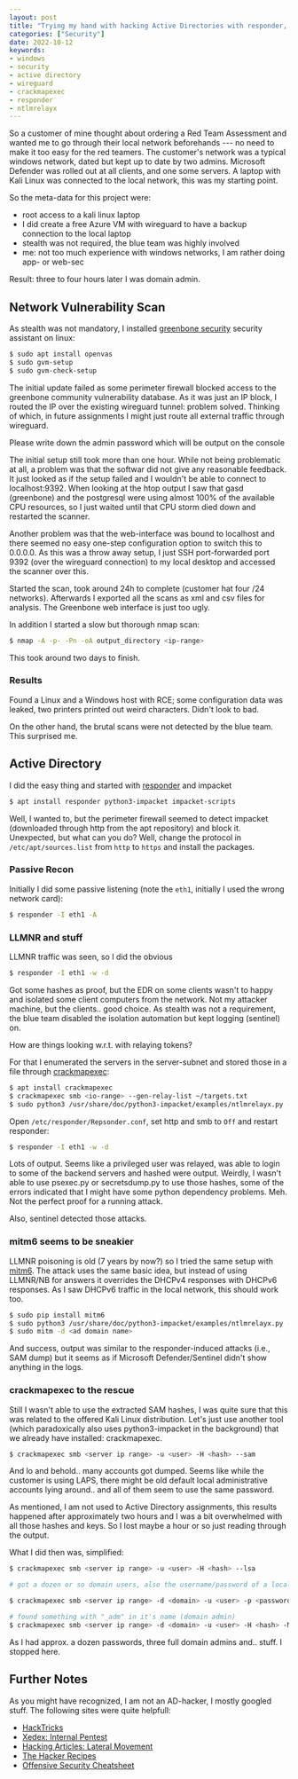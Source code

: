 ```yaml
---
layout: post
title: "Trying my hand with hacking Active Directories with responder, mitm6, ntlmrelayx and crackmapexec"
categories: ["Security"]
date: 2022-10-12
keywords:
- windows
- security
- active directory
- wireguard
- crackmapexec
- responder
- ntlmrelayx
---
```


So a customer of mine thought about ordering a Red Team Assessment and wanted me to go through their local network beforehands --- no need to make it too easy for the red teamers. The customer's network was a typical windows network, dated but kept up to date by two admins. Microsoft Defender was rolled out at all clients, and one some servers. A laptop with Kali Linux was connected to the local network, this was my starting point.

So the meta-data for this project were:

- root access to a kali linux laptop
- I did create a free Azure VM with wireguard to have a backup connection to the local laptop
- stealth was not required, the blue team was highly involved
- me: not too much experience with windows networks, I am rather doing app- or web-sec

Result: three to four hours later I was domain admin.

## Network Vulnerability Scan

As stealth was not mandatory, I installed [greenbone security](https://www.greenbone.net/en/) security assistant on linux:

~~~ sh
$ sudo apt install openvas
$ sudo gvm-setup
$ sudo gvm-check-setup
~~~

The initial update failed as some perimeter firewall blocked access to the greenbone community vulnerability database. As it was just an IP block, I routed the IP over the existing wireguard tunnel: problem solved. Thinking of which, in future assignments I might just route all external traffic through wireguard.

Please write down the admin password which will be output on the console

The initial setup still took more than one hour. While not being problematic at all, a problem was that the softwar did not give any reasonable feedback. It just looked as if the setup failed and I wouldn't be able to connect to localhost:9392. When looking at the htop output I saw that gasd (greenbone) and the postgresql were using almost 100% of the available CPU resources, so I just waited until that CPU storm died down and restarted the scanner.

Another problem was that the web-interface was bound to localhost and there seemed no easy one-step configuration option to switch this to 0.0.0.0. As this was a throw away setup, I just SSH port-forwarded port 9392 (over the wireguard connection) to my local desktop and accessed the scanner over this.

Started the scan, took around 24h to complete (customer hat four /24 networks). Afterwards I exported all the scans as xml and csv files for analysis. The Greenbone web interface is just too ugly.

In addition I started a slow but thorough nmap scan:

~~~ sh
$ nmap -A -p- -Pn -oA output_directory <ip-range>
~~~

This took around two days to finish.

### Results

Found a Linux and a Windows host with RCE; some configuration data was leaked, two printers printed out weird characters. Didn't look to bad.

On the other hand, the brutal scans were not detected by the blue team. This surprised me.

## Active Directory

I did the easy thing and started with [responder](https://github.com/lgandx/Responder) and impacket

~~~ sh
$ apt install responder python3-impacket impacket-scripts
~~~

Well, I wanted to, but the perimeter firewall seemed to detect impacket (downloaded through http from the apt repository) and block it. Unexpected, but what can you do? Well, change the protocol in `/etc/apt/sources.list` from `http` to `https` and install the packages.

### Passive Recon

Initially I did some passive listening (note the `eth1`, initially I used the wrong network card):

~~~ sh
$ responder -I eth1 -A
~~~

### LLMNR and stuff

LLMNR traffic was seen, so I did the obvious

~~~ sh
$ responder -I eth1 -w -d
~~~

Got some hashes as proof, but the EDR on some clients wasn't to happy and isolated some client computers from the network. Not my attacker machine, but the clients.. good choice. As stealth was not a requirement, the blue team disabled the isolation automation but kept logging (sentinel) on.

How are things looking w.r.t. with relaying tokens?

For that I enumerated the servers in the server-subnet and stored those in a file through [crackmapexec](https://github.com/Porchetta-Industries/CrackMapExec):

~~~ sh
$ apt install crackmapexec
$ crackmapexec smb <io-range> --gen-relay-list ~/targets.txt
$ sudo python3 /usr/share/doc/python3-impacket/examples/ntlmrelayx.py -tf ~/targets.txt -smb2support
~~~

Open `/etc/responder/Repsonder.conf`, set http and smb to `Off` and restart responder:

~~~ sh
$ responder -I eth1 -w -d
~~~

Lots of output. Seems like a privileged user was relayed, was able to login to some of the backend servers and hashed were output. Weirdly, I wasn't able to use psexec.py or secretsdump.py to use those hashes, some of the errors indicated that I might have some python dependency problems. Meh. Not the perfect proof for a running attack.

Also, sentinel detected those attacks.

### mitm6 seems to be sneakier

LLMNR poisoning is old (7 years by now?) so I tried the same setup with [mitm6](https://github.com/dirkjanm/mitm6). The attack uses the same basic idea, but instead of using LLMNR/NB for answers it overrides the DHCPv4 responses with DHCPv6 responses. As I saw DHCPv6 traffic in the local network, this should work too.

~~~ sh
$ sudo pip install mitm6
$ sudo python3 /usr/share/doc/python3-impacket/examples/ntlmrelayx.py -tf ~/targets.txt -smb2support
$ sudo mitm -d <ad domain name>
~~~

And success, output was similar to the responder-induced attacks (i.e., SAM dump) but it seems as if Microsoft Defender/Sentinel didn't show anything in the logs.

### crackmapexec to the rescue

Still I wasn't able to use the extracted SAM hashes, I was quite sure that this was related to the offered Kali Linux distribution. Let's just use another tool (which paradoxically also uses python3-impacket in the background) that we already have installed: crackmapexec.

~~~ sh
$ crackmapexec smb <server ip range> -u <user> -H <hash> --sam
~~~

And lo and behold.. many accounts got dumped. Seems like while the customer is using LAPS, there might be old default local administrative accounts lying around.. and all of them seem to use the same password.

As mentioned, I am not used to Active Directory assignments, this results happened after approximately two hours and I was a bit overwhelmed with all those hashes and keys. So I lost maybe a hour or so just reading through the output.

What I did then was, simplified:

~~~ sh
$ crackmapexec smb <server ip range> -u <user> -H <hash> --lsa

# got a dozen or so domain users, also the username/password of a local backup agent user

$ crackmapexec smb <server ip range> -d <domain> -u <user> -p <password> --lsa

# found something with "_adm" in it's name (domain admin)
$ crackmapexec smb <server ip range> -d <domain> -u <user> -H <hash> -M lsassy
~~~

As I had approx. a dozen passwords, three full domain admins and.. stuff. I stopped here.

## Further Notes

As you might have recognized, I am not an AD-hacker, I mostly googled stuff. The following sites were quite helpfull:

- [HackTricks](https://book.hacktricks.xyz/generic-methodologies-and-resources/pentesting-network/spoofing-llmnr-nbt-ns-mdns-dns-and-wpad-and-relay-attacks)
- [Xedex: Internal Pentest](https://xedex.gitbook.io/internalpentest/internal-pentest/active-directory/initial-attack-vectors/llmnr-nbt-ns-poisoning/smb-relay)
- [Hacking Articles: Lateral Movement](https://www.hackingarticles.in/lateral-movement-pass-the-hash-attack/)
- [The Hacker Recipes](https://www.thehacker.recipes/ad/movement/credentials/dumping/sam-and-lsa-secrets)
- [Offensive Security Cheatsheet](https://cheatsheet.haax.fr/windows-systems/exploitation/crackmapexec/)
